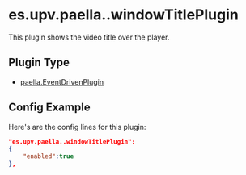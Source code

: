 ---
---

# es.upv.paella..windowTitlePlugin

This plugin shows the video title over the player.

## Plugin Type

- [paella.EventDrivenPlugin](../../developers/plugin_types.md)


## Config Example

Here's are the config lines for this plugin:

```json
"es.upv.paella..windowTitlePlugin":
{
	"enabled":true
},
```
